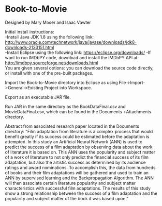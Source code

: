 # Book-to-Movie

Designed by Mary Moser and Isaac Vawter

Initial install instructions:  
    -Install Java JDK 1.8 using the following link:  
        http://www.oracle.com/technetwork/java/javase/downloads/jdk8-downloads-2133151.html  
    -Install Eclipse using the following link:
        https://eclipse.org/downloads/
    -If want to run IMDbPY code, download and install the IMDbPY API at:   
        http://imdbpy.sourceforge.net/downloads.html  
     You are given several options: you can download the source code directly, or install with one of the pre-built packages.
        
Import the Book-to-Movie directory into Eclipse as using File->Import->General->Existing Project into Workspace.

Export as an executable JAR file.

Run JAR in the same directory as the BookDataFinal.csv and MovieDataFinal.csv, which can be found in the Documents->Attachments directory.

Abstract from associated research paper located in the Documents directory:
"Film adaptation from literature is a complex process that would benefit greatly if its success could be estimated before the adaptation is attempted. In this study an Artificial Neural Network (ANN) is used to predict the success of a film adaptation by observing data about the work of literature it is based on. This ANN uses the popularity and subject matter of a work of literature to not only predict the financial success of its film adaptation, but also the artistic success as determined by its audience ratings and award nominations. To accomplish this, the data from hundreds of books and their film adaptations will be gathered and used to train an ANN by supervised learning and the Backpropagation Algorithm. The ANN will then associate certain literature popularity and subject matter characteristics with successful film adaptations. The results of this study show a strong relationship between the success of a film adaptation and the popularity and subject matter of the book it was based upon."